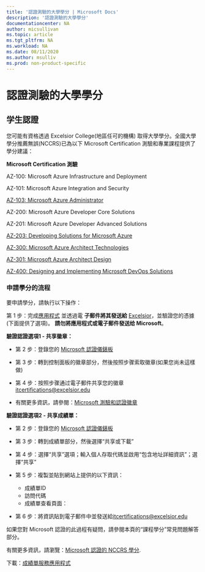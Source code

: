```yaml
---
title: '認證測驗的大學學分 | Microsoft Docs'
description: '認證測驗的大學學分' 
documentationcenter: NA 
author: micsullivan
ms.topic: article
ms.tgt_pltfrm: NA
ms.workload: NA
ms.date: 08/11/2020
ms.author: msulliv
ms.prod: non-product-specific
---
```

# 認證測驗的大學學分

## 学生認證

您可能有資格透過 Excelsior College(地區任可的機構) 取得大學學分。全國大學學分推薦無誤(NCCRS)已為以下 Microsoft Certification 測驗和專業課程提供了學分建議：

**Microsoft Certification 測驗**

AZ-100: Microsoft Azure Infrastructure and Deployment

AZ-101: Microsoft Azure Integration and Security

[AZ-103: Microsoft Azure Administrator](https://docs.microsoft.com/learn/certifications/exams/az-103)

AZ-200: Microsoft Azure Developer Core Solutions

AZ-201: Microsoft Azure Developer Advanced Solutions

[AZ-203: Developing Solutions for Microsoft Azure](https://docs.microsoft.com/learn/certifications/exams/az-203)

[AZ-300: Microsoft Azure Architect Technologies](https://docs.microsoft.com/learn/certifications/exams/az-300)

[AZ-301: Microsoft Azure Architect Design](https://docs.microsoft.com/learn/certifications/exams/az-301)

[AZ-400: Designing and Implementing Microsoft DevOps Solutions](https://docs.microsoft.com/learn/certifications/exams/az-400)

### 申請學分的流程

要申請學分，請執行以下操作：

第 1 步：完成[應用程式](https://query.prod.cms.rt.microsoft.com/cms/api/am/binary/RE2PlKU) 並透過電 **子郵件將其發送給** [Excelsior](https://query.prod.cms.rt.microsoft.com/cms/api/am/binary/RE2PlKU)，並驗證您的憑據(下面提供了選項)。 **請勿將應用程式或電子郵件發送给 Microsoft**。

**驗證認證選項1 - 共享徽章：**

- 第 2 步：登錄您的 [Microsoft 認證儀錶板](https://aka.ms/certdashboard)

- 第 3 步：轉到控制面板的徽章部分，然後按照步骤索取徽章(如果您尚未這樣做)

- 第 4 步：按照步骤通过電子郵件共享您的徽章 [itcertifications@excelsior.edu](mailto:itcertifications@excelsior.edu)

- 有關更多資訊，請參閱：[Microsoft 測驗和認證徽章 ](/learn/certifications/badges)

**驗證認證選項2 - 共享成績單：**

- 第 2 步：登錄您的 [Microsoft 認證儀錶板](https://aka.ms/certdashboard)

- 第 3 步：轉到成績單部分，然後選擇“共享或下載”

- 第 4 步：選擇“共享”選項；輸入個人存取代碼並啟用“包含地址詳細資訊”；選擇“共享”

- 第 5 步：複製並貼到網站上提供的以下資訊：

  - 成績單ID <nnnnnnn>  
  - 訪問代碼<nnnnnnnn>
  - 成績單查看頁面：<URL>

- 第 6 步：將資訊貼到電子郵件中並發送給[itcertifications@excelsior.edu](mailto:itcertifications@excelsior.edu)

如果您對 Microsoft 認證的此過程有疑問，請參閱本頁的“課程學分”常見問題解答部分。

有關更多資訊，請瀏覽：[Microsoft 認證的 NCCRS 學分](http://www.nationalccrs.org/organizations/microsoft).

下載：[成績單服務應用程式](https://query.prod.cms.rt.microsoft.com/cms/api/am/binary/RE2P3u5)
